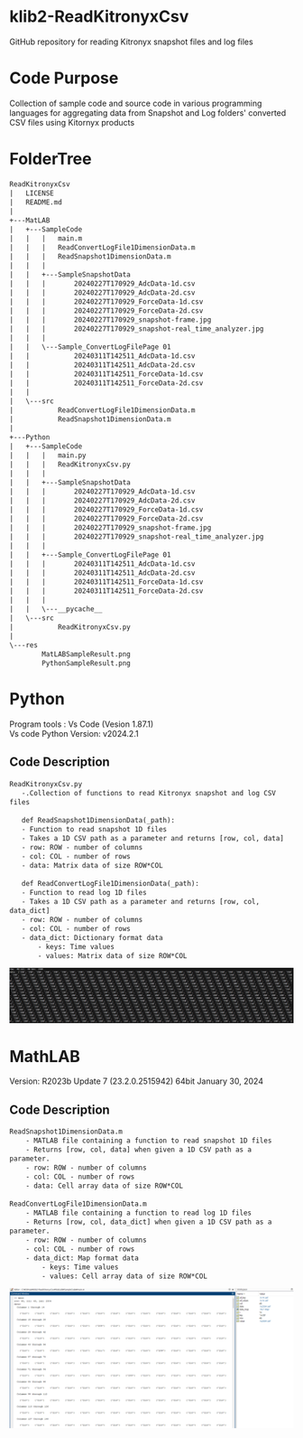 # klib2-ReadKitronyxCsv
 GitHub repository for reading Kitronyx snapshot files and log files

# Code Purpose
Collection of sample code and source code in various programming languages for aggregating data from Snapshot and Log folders' converted CSV files using Kitornyx products


# FolderTree
```
ReadKitronyxCsv
|   LICENSE
|   README.md
|
+---MatLAB
|   +---SampleCode
|   |   |   main.m
|   |   |   ReadConvertLogFile1DimensionData.m
|   |   |   ReadSnapshot1DimensionData.m
|   |   |
|   |   +---SampleSnapshotData
|   |   |       20240227T170929_AdcData-1d.csv
|   |   |       20240227T170929_AdcData-2d.csv
|   |   |       20240227T170929_ForceData-1d.csv
|   |   |       20240227T170929_ForceData-2d.csv
|   |   |       20240227T170929_snapshot-frame.jpg
|   |   |       20240227T170929_snapshot-real_time_analyzer.jpg
|   |   |
|   |   \---Sample_ConvertLogFilePage 01
|   |           20240311T142511_AdcData-1d.csv
|   |           20240311T142511_AdcData-2d.csv
|   |           20240311T142511_ForceData-1d.csv
|   |           20240311T142511_ForceData-2d.csv
|   |
|   \---src
|           ReadConvertLogFile1DimensionData.m
|           ReadSnapshot1DimensionData.m
|
+---Python
|   +---SampleCode
|   |   |   main.py
|   |   |   ReadKitronyxCsv.py
|   |   |
|   |   +---SampleSnapshotData
|   |   |       20240227T170929_AdcData-1d.csv
|   |   |       20240227T170929_AdcData-2d.csv
|   |   |       20240227T170929_ForceData-1d.csv
|   |   |       20240227T170929_ForceData-2d.csv
|   |   |       20240227T170929_snapshot-frame.jpg
|   |   |       20240227T170929_snapshot-real_time_analyzer.jpg
|   |   |
|   |   +---Sample_ConvertLogFilePage 01
|   |   |       20240311T142511_AdcData-1d.csv
|   |   |       20240311T142511_AdcData-2d.csv
|   |   |       20240311T142511_ForceData-1d.csv
|   |   |       20240311T142511_ForceData-2d.csv
|   |   |
|   |   \---__pycache__
|   \---src
|           ReadKitronyxCsv.py
|
\---res
        MatLABSampleResult.png
        PythonSampleResult.png
```
# Python
Program tools : Vs Code (Vesion 1.87.1)  
Vs code Python Version: v2024.2.1  
 ## Code Description
 ```
ReadKitronyxCsv.py
    -.Collection of functions to read Kitronyx snapshot and log CSV files
      
    def ReadSnapshot1DimensionData(_path):
    - Function to read snapshot 1D files
    - Takes a 1D CSV path as a parameter and returns [row, col, data]
    - row: ROW - number of columns
    - col: COL - number of rows
    - data: Matrix data of size ROW*COL

    def ReadConvertLogFile1DimensionData(_path):
    - Function to read log 1D files
    - Takes a 1D CSV path as a parameter and returns [row, col, data_dict]
    - row: ROW - number of columns
    - col: COL - number of rows
    - data_dict: Dictionary format data
        - keys: Time values
        - values: Matrix data of size ROW*COL

```

![sample code image](res/PythonSampleResult.png)


# MathLAB
Version: R2023b Update 7 (23.2.0.2515942) 64bit January 30, 2024  

## Code Description
```
ReadSnapshot1DimensionData.m
    - MATLAB file containing a function to read snapshot 1D files
    - Returns [row, col, data] when given a 1D CSV path as a parameter.
    - row: ROW - number of columns
    - col: COL - number of rows
    - data: Cell array data of size ROW*COL

ReadConvertLogFile1DimensionData.m
    - MATLAB file containing a function to read log 1D files
    - Returns [row, col, data_dict] when given a 1D CSV path as a parameter.
    - row: ROW - number of columns
    - col: COL - number of rows
    - data_dict: Map format data
        - keys: Time values
        - values: Cell array data of size ROW*COL
```
![sample code image](res/MatLABSampleResult.png)

